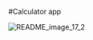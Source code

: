 #Calculator app

![README_image_17_2](https://user-images.githubusercontent.com/118259124/216039385-186b0ec6-74f8-4c8a-b628-049b569fb76c.png)

